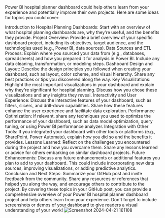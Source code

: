 Power BI hospital planner dashboard could help others learn from your experience and potentially improve their own projects. Here are some ideas for topics you could cover:

Introduction to Hospital Planning Dashboards: Start with an overview of what hospital planning dashboards are, why they're useful, and the benefits they provide.
Project Overview: Provide a brief overview of your specific dashboard project, including its objectives, target audience, and the technologies used (e.g., Power BI, data sources).
Data Sources and ETL Process: Explain where you sourced your data from (e.g., databases, spreadsheets) and how you prepared it for analysis in Power BI. Include any data cleaning, transformation, or modeling steps.
Dashboard Design and Layout: Describe the design principles you followed when creating your dashboard, such as layout, color scheme, and visual hierarchy. Share any best practices or tips you discovered along the way.
Key Visualizations: Highlight the most important visualizations in your dashboard and explain why they're significant for hospital planning. Discuss how you chose these visualizations and any insights they reveal.
Interactivity and User Experience: Discuss the interactive features of your dashboard, such as filters, slicers, and drill-down capabilities. Share how these features enhance the user experience and facilitate data exploration.
Performance Optimization: If relevant, share any techniques you used to optimize the performance of your dashboard, such as data model optimization, query tuning, or using Power BI performance analyzer.
Integration with Other Tools: If you integrated your dashboard with other tools or platforms (e.g., SharePoint, Power Automate), explain how you did so and the benefits it provides.
Lessons Learned: Reflect on the challenges you encountered during the project and how you overcame them. Share any lessons learned or advice for others embarking on similar dashboard projects.
Future Enhancements: Discuss any future enhancements or additional features you plan to add to your dashboard. This could include incorporating new data sources, improving visualizations, or adding predictive analytics.
Conclusion and Next Steps: Summarize your GitHub post and invite feedback from the community. Share any resources or references that helped you along the way, and encourage others to contribute to the project.
By covering these topics in your GitHub post, you can provide a comprehensive overview of your Power BI hospital planner dashboard project and help others learn from your experience. Don't forget to include screenshots or demos of your dashboard to give readers a visual understanding of your work!
![Screenshot 2024-04-21 161108](https://github.com/AKHILESHGUPTA2024/Akhilesh1/assets/165358067/80c2c698-6ed9-4e56-ac1c-d4d578530f50)
